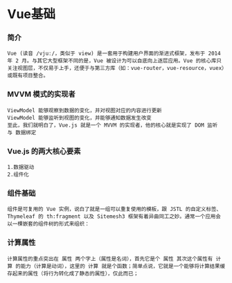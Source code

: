 # Vue基础
### 简介
    Vue (读音 /vjuː/，类似于 view) 是一套用于构建用户界面的渐进式框架，发布于 2014 年 2 月。与其它大型框架不同的是，Vue 被设计为可以自底向上逐层应用。Vue 的核心库只关注视图层，不仅易于上手，还便于与第三方库（如：vue-router，vue-resource，vuex）或既有项目整合。
    
### MVVM 模式的实现者
    ViewModel 能够观察到数据的变化，并对视图对应的内容进行更新
    ViewModel 能够监听到视图的变化，并能够通知数据发生改变
    至此，我们就明白了，Vue.js 就是一个 MVVM 的实现者，他的核心就是实现了 DOM 监听 与 数据绑定
### Vue.js 的两大核心要素
    1.数据驱动
    2.组件化
    
### 组件基础
    组件是可复用的 Vue 实例，说白了就是一组可以重复使用的模板，跟 JSTL 的自定义标签、
    Thymeleaf 的 th:fragment 以及 Sitemesh3 框架有着异曲同工之妙。通常一个应用会以一棵嵌套的组件树的形式来组织：

### 计算属性
    计算属性的重点突出在 属性 两个字上（属性是名词），首先它是个 属性 其次这个属性有 计算 的能力（计算是动词），这里的 计算 就是个函数；简单点说，它就是一个能够将计算结果缓存起来的属性（将行为转化成了静态的属性），仅此而已；
### 
